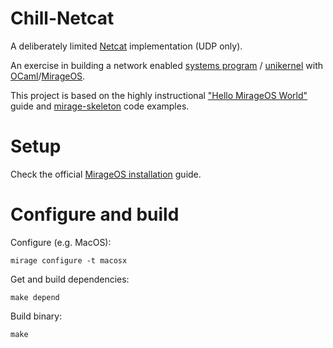 # Chill-Netcat

A deliberately limited [Netcat](https://en.wikipedia.org/wiki/Netcat) implementation (UDP only).

An exercise in building a network enabled [systems program](https://en.wikipedia.org/wiki/System_programming) / [unikernel](https://en.wikipedia.org/wiki/Unikernel) with [OCaml](http://ocaml.org)/[MirageOS](https://mirage.io).

This project is based on the highly instructional ["Hello MirageOS World"](https://mirage.io/wiki/hello-world) guide and [mirage-skeleton](https://github.com/mirage/mirage-skeleton) code examples.

# Setup

Check the official [MirageOS installation](https://mirage.io/wiki/install) guide.

# Configure and build

Configure (e.g. MacOS):
```shell
mirage configure -t macosx
```

Get and build dependencies:
```shell
make depend
```

Build binary:
```shell
make
```
